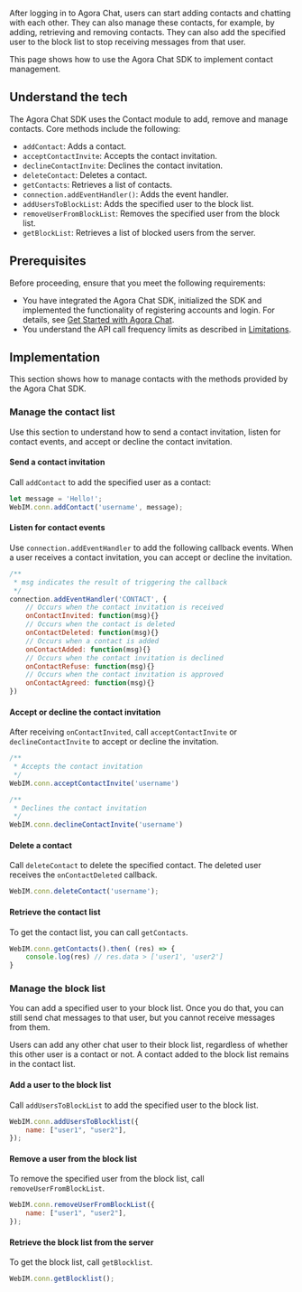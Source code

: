 After logging in to Agora Chat, users can start adding contacts and chatting with each other. They can also manage these contacts, for example, by adding, retrieving and removing contacts. They can also add the specified user to the block list to stop receiving messages from that user.

This page shows how to use the Agora Chat SDK to implement contact management.

## Understand the tech

The Agora Chat SDK uses the Contact module to add, remove and manage contacts. Core methods include the following:

- `addContact`: Adds a contact.
- `acceptContactInvite`: Accepts the contact invitation.
- `declineContactInvite`: Declines the contact invitation.
- `deleteContact`: Deletes a contact.
- `getContacts`: Retrieves a list of contacts.
- `connection.addEventHandler()`: Adds the event handler.
- `addUsersToBlockList`: Adds the specified user to the block list.
- `removeUserFromBlockList`: Removes the specified user from the block list.
- `getBlockList`: Retrieves a list of blocked users from the server.

## Prerequisites

Before proceeding, ensure that you meet the following requirements:

- You have integrated the Agora Chat SDK, initialized the SDK and implemented the functionality of registering accounts and login. For details, see [Get Started with Agora Chat](./agora_chat_get_started_web?platform=Web).
- You understand the API call frequency limits as described in [Limitations](./agora_chat_limitation?platform=Web).

## Implementation

This section shows how to manage contacts with the methods provided by the Agora Chat SDK.

### Manage the contact list

Use this section to understand how to send a contact invitation, listen for contact events, and accept or decline the contact invitation.

#### Send a contact invitation

Call `addContact` to add the specified user as a contact:

```javascript
let message = 'Hello!';
WebIM.conn.addContact('username', message);   
```

#### Listen for contact events

Use `connection.addEventHandler` to add the following callback events. When a user receives a contact invitation, you can accept or decline the invitation.

```javascript
/**
 * msg indicates the result of triggering the callback
 */
connection.addEventHandler('CONTACT', {
    // Occurs when the contact invitation is received
    onContactInvited: function(msg){}
    // Occurs when the contact is deleted
    onContactDeleted: function(msg){}
    // Occurs when a contact is added
    onContactAdded: function(msg){}
    // Occurs when the contact invitation is declined
    onContactRefuse: function(msg){} 
    // Occurs when the contact invitation is approved
    onContactAgreed: function(msg){} 
})
```

#### Accept or decline the contact invitation

After receiving `onContactInvited`, call `acceptContactInvite` or `declineContactInvite` to accept or decline the invitation.

```javascript
/**
 * Accepts the contact invitation
 */
WebIM.conn.acceptContactInvite('username')

/**
 * Declines the contact invitation
 */
WebIM.conn.declineContactInvite('username')
```

#### Delete a contact

Call `deleteContact` to delete the specified contact. The deleted user receives the `onContactDeleted` callback.

```javascript
WebIM.conn.deleteContact('username');   
```

#### Retrieve the contact list

To get the contact list, you can call `getContacts`.

```javascript
WebIM.conn.getContacts().then( (res) => {
    console.log(res) // res.data > ['user1', 'user2']
}
```

### Manage the block list

You can add a specified user to your block list. Once you do that, you can still send chat messages to that user, but you cannot receive messages from them. 

<div class="note alert">Users can add any other chat user to their block list, regardless of whether this other user is a contact or not. A contact added to the block list remains in the contact list.</div>

#### Add a user to the block list

Call `addUsersToBlockList` to add the specified user to the block list.

```javascript
WebIM.conn.addUsersToBlocklist({
    name: ["user1", "user2"],
});
```


#### Remove a user from the block list

To remove the specified user from the block list, call `removeUserFromBlockList`.

```javascript
WebIM.conn.removeUserFromBlockList({
    name: ["user1", "user2"],
});
```

#### Retrieve the block list from the server

To get the block list, call `getBlocklist`. 

```javascript
WebIM.conn.getBlocklist();
```